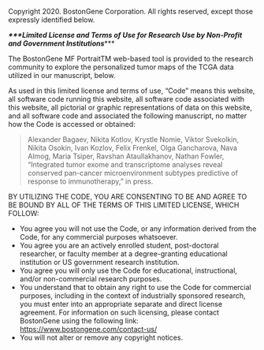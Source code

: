 Copyright 2020. BostonGene Corporation. All rights reserved, except those expressly identified below.

***\*\*\*Limited License and Terms of Use for Research Use by Non-Profit and Government Institutions******

The BostonGene MF PortraitTM web-based tool is provided to the research community to explore the personalized tumor maps of the TCGA data utilized in our manuscript, below.

As used in this limited license and terms of use, “Code” means this website, all software code running this website, all software code associated with this website, all pictorial or graphic representations of data on this website, and all software code and associated the following manuscript, no matter how the Code is accessed or obtained:

> Alexander Bagaev, Nikita Kotlov, Krystle Nomie, Viktor Svekolkin, Nikita Osokin, Ivan Kozlov, Felix Frenkel, Olga Gancharova, Nava Almog, Maria Tsiper, Ravshan Ataullakhanov, Nathan Fowler, “Integrated tumor exome and transcriptome analyses reveal conserved pan-cancer microenvironment subtypes predictive of response to immunotherapy,” in press.

BY UTILIZING THE CODE, YOU ARE CONSENTING TO BE AND AGREE TO BE BOUND BY ALL OF THE TERMS OF THIS LIMITED LICENSE, WHICH FOLLOW:

* You agree you will not use the Code, or any information derived from the Code, for any commercial purposes whatsoever.
* You agree you are an actively enrolled student, post-doctoral researcher, or faculty member at a degree-granting educational institution or US government research institution. 
* You agree you will only use the Code for educational, instructional, and/or non-commercial research purposes. 
* You understand that to obtain any right to use the Code for commercial purposes, including in the context of industrially sponsored research, you must enter into an appropriate separate and direct license agreement. For information on such licensing, please contact BostonGene using the following link: https://www.bostongene.com/contact-us/  
* You will not alter or remove any copyright notices.